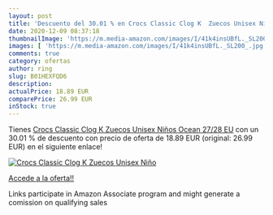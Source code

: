 ```yaml
---
layout: post
title: 'Descuento del 30.01 % en Crocs Classic Clog K  Zuecos Unisex Niño'
date: 2020-12-09 08:37:18
thumbnailImage: 'https://m.media-amazon.com/images/I/41k4insUBfL._SL200_.jpg'
images: [ 'https://m.media-amazon.com/images/I/41k4insUBfL._SL200_.jpg' ]
comments: true
category: ofertas
author: ring
slug: B01HEXFQD6
description:
actualPrice: 18.89 EUR
comparePrice: 26.99 EUR
inStock: true
---
```


Tienes [Crocs Classic Clog K  Zuecos Unisex Niños  Ocean  27/28 EU](https://www.amazon.es/dp/B01HEXFQD6/?tag=tolees-21) con un 30.01 % de descuento con precio de oferta de 18.89 EUR (original: 26.99 EUR) en el siguiente enlace!

[![Crocs Classic Clog K  Zuecos Unisex Niño](https://m.media-amazon.com/images/I/41k4insUBfL._SL200_.jpg)](https://www.amazon.es/dp/B01HEXFQD6/?tag=tolees-21)

[Accede a la oferta!!](https://www.amazon.es/dp/B01HEXFQD6/?tag=tolees-21)

Links participate in Amazon Associate program and might generate a comission on qualifying sales


